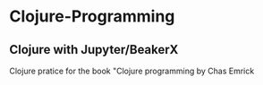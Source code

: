 # Clojure-Programming
## Clojure with Jupyter/BeakerX

Clojure pratice for the book "Clojure programming by Chas Emrick


